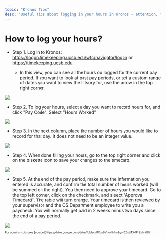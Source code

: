 ```yaml
---
topic: "Kronos Tips"
desc: "Useful Tips about logging in your hours in Kronos - attention, first time paid tutors!"
---
```


# How to log your hours?

* Step 1. Log in to Kronos: https://logon.timekeeping.ucsb.edu/wfc/navigator/logon or https://timekeeping.ucsb.edu

  * In this view, you can see all the hours ou logged for the current pay period. If you want to look at past pay periods, or set a custom range of dates you want to view the hitsory for, use the arrow in the top right corner.

<img src="https://docs.google.com/drawings/d/e/2PACX-1vSGRnJbhqLbBvWGS2MhXXSNpCsIOPIgNa1cqmdcmcGwuhJPwBymAnHaedh-C4Ju9jV3ZEcxsXgZ4b4B/pub?w=1080&amp;h=720" style="margins:auto;">

* Step 2. To log your hours, select a day you want to record hours for, and click "Pay Code". Select "Hours Worked"

<img src="https://docs.google.com/drawings/d/e/2PACX-1vQ8YcTl2R0B-aQ1EklU7nYpZHGQCAWkTKw1_eLlSZyeZNL5kfuwF_C7mizKZ6ltIqnWywXg_lPGaEHU/pub?w=1080&amp;h=720" style="margins:auto;">

* Step 3. In the next column, place the number of hours you would like to record for that day. It does not need to be an integer value.

<img src="https://docs.google.com/drawings/d/e/2PACX-1vQ0xH2gGKfym6VPJfIm-qUlDUlM49Upo5t0uag_wFCqSeDHNscXdgOarAocQ6PI-j2HxNh2TOVcfTHF/pub?w=1080&amp;h=720" style="margins:auto;">

* Step 4. When done filling your hours, go to the top right corner and click on the diskette icon to save your changes to the timecard.

<img src="https://docs.google.com/drawings/d/e/2PACX-1vT8M4tkgub0WkJEPps4rfav3aNvOvwIgrvO7QGlb6daVhyAQbDrIC6X_SjV5RcDdRIZ7vZ9hPJPOzqo/pub?w=1080&amp;h=720" style="margins:auto;">

* Step 5. At the end of the pay period, make sure the information you entered is accurate, and confirm the total number of hours worked (will be summed on the right). You then need to approve your timecard. Go to the top left corner, click on the checkmark, and sleect "Approva Timecard". The table will turn orange. Your timecard is then reviewed by your supervisor and the CS Department employee to write you a paycheck. You will normally get paid in 2 weeks minus two days since the end of a pay period.

<img src="https://docs.google.com/drawings/d/e/2PACX-1vR8BnsNkYadcCbUyxOtJvmrNLmBGUyiSpkHOzvGFMlUyKYvZICmZwVjlWaPn_J2ezgP7G-b7_Kizz1y/pub?w=1080&amp;h=720" style="margins:auto;">

<p style="font-size:9px;">For admins - pictures [source](https://drive.google.com/drive/folders/1Vcy6Vno4iHhyEgyh26stjTX4PrZshh68):</p>